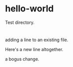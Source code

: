 # hello-world
Test directory.
#
adding a line to an existing file.

Here's a new line altogether.

a bogus change.
